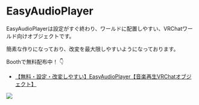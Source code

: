 # EasyAudioPlayer

EasyAudioPlayerは設定がすぐ終わり、ワールドに配置しやすい、VRChatワールド向けオブジェクトです。

簡素な作りになっており、改変を最大限しやすいようになっております。

Boothで無料配布中！ :point_down:

- [【無料・設定・改変しやすい】EasyAudioPlayer【音楽再生VRChatオブジェクト】](https://aiya000.booth.pm/items/2328424)

[![](https://img.youtube.com/vi/HOQmMhuBhUE/0.jpg)](https://www.youtube.com/watch?v=HOQmMhuBhUE)
